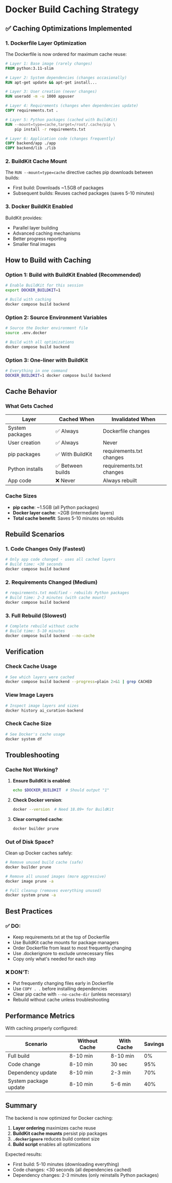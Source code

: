 # Docker Build Caching Strategy

## ✅ Caching Optimizations Implemented

### 1. **Dockerfile Layer Optimization**

The Dockerfile is now ordered for maximum cache reuse:

```dockerfile
# Layer 1: Base image (rarely changes)
FROM python:3.11-slim

# Layer 2: System dependencies (changes occasionally)
RUN apt-get update && apt-get install...

# Layer 3: User creation (never changes)
RUN useradd -m -u 1000 appuser

# Layer 4: Requirements (changes when dependencies update)
COPY requirements.txt .

# Layer 5: Python packages (cached with BuildKit)
RUN --mount=type=cache,target=/root/.cache/pip \
    pip install -r requirements.txt

# Layer 6: Application code (changes frequently)
COPY backend/app ./app
COPY backend/lib ./lib
```

### 2. **BuildKit Cache Mount**

The `RUN --mount=type=cache` directive caches pip downloads between builds:

- First build: Downloads ~1.5GB of packages
- Subsequent builds: Reuses cached packages (saves 5-10 minutes)

### 3. **Docker BuildKit Enabled**

BuildKit provides:

- Parallel layer building
- Advanced caching mechanisms
- Better progress reporting
- Smaller final images

## How to Build with Caching

### Option 1: Build with BuildKit Enabled (Recommended)

```bash
# Enable BuildKit for this session
export DOCKER_BUILDKIT=1

# Build with caching
docker compose build backend
```

### Option 2: Source Environment Variables

```bash
# Source the Docker environment file
source .env.docker

# Build with all optimizations
docker compose build backend
```

### Option 3: One-liner with BuildKit

```bash
# Everything in one command
DOCKER_BUILDKIT=1 docker compose build backend
```

## Cache Behavior

### What Gets Cached

| Layer           | Cached When       | Invalidated When         |
| --------------- | ----------------- | ------------------------ |
| System packages | ✅ Always         | Dockerfile changes       |
| User creation   | ✅ Always         | Never                    |
| pip packages    | ✅ With BuildKit  | requirements.txt changes |
| Python installs | ✅ Between builds | requirements.txt changes |
| App code        | ❌ Never          | Always rebuilt           |

### Cache Sizes

- **pip cache**: ~1.5GB (all Python packages)
- **Docker layer cache**: ~2GB (intermediate layers)
- **Total cache benefit**: Saves 5-10 minutes on rebuilds

## Rebuild Scenarios

### 1. Code Changes Only (Fastest)

```bash
# Only app code changed - uses all cached layers
# Build time: <30 seconds
docker compose build backend
```

### 2. Requirements Changed (Medium)

```bash
# requirements.txt modified - rebuilds Python packages
# Build time: 2-3 minutes (with cache mount)
docker compose build backend
```

### 3. Full Rebuild (Slowest)

```bash
# Complete rebuild without cache
# Build time: 5-10 minutes
docker compose build backend --no-cache
```

## Verification

### Check Cache Usage

```bash
# See which layers were cached
docker compose build backend --progress=plain 2>&1 | grep CACHED
```

### View Image Layers

```bash
# Inspect image layers and sizes
docker history ai_curation-backend
```

### Check Cache Size

```bash
# See Docker's cache usage
docker system df
```

## Troubleshooting

### Cache Not Working?

1. **Ensure BuildKit is enabled**:

   ```bash
   echo $DOCKER_BUILDKIT  # Should output "1"
   ```

2. **Check Docker version**:

   ```bash
   docker --version  # Need 18.09+ for BuildKit
   ```

3. **Clear corrupted cache**:
   ```bash
   docker builder prune
   ```

### Out of Disk Space?

Clean up Docker caches safely:

```bash
# Remove unused build cache (safe)
docker builder prune

# Remove all unused images (more aggressive)
docker image prune -a

# Full cleanup (removes everything unused)
docker system prune -a
```

## Best Practices

### ✅ DO:

- Keep requirements.txt at the top of Dockerfile
- Use BuildKit cache mounts for package managers
- Order Dockerfile from least to most frequently changing
- Use .dockerignore to exclude unnecessary files
- Copy only what's needed for each step

### ❌ DON'T:

- Put frequently changing files early in Dockerfile
- Use `COPY . .` before installing dependencies
- Clear pip cache with `--no-cache-dir` (unless necessary)
- Rebuild without cache unless troubleshooting

## Performance Metrics

With caching properly configured:

| Scenario              | Without Cache | With Cache | Savings |
| --------------------- | ------------- | ---------- | ------- |
| Full build            | 8-10 min      | 8-10 min   | 0%      |
| Code change           | 8-10 min      | 30 sec     | 95%     |
| Dependency update     | 8-10 min      | 2-3 min    | 70%     |
| System package update | 8-10 min      | 5-6 min    | 40%     |

## Summary

The backend is now optimized for Docker caching:

1. **Layer ordering** maximizes cache reuse
2. **BuildKit cache mounts** persist pip packages
3. **`.dockerignore`** reduces build context size
4. **Build script** enables all optimizations

Expected results:

- First build: 5-10 minutes (downloading everything)
- Code changes: <30 seconds (all dependencies cached)
- Dependency changes: 2-3 minutes (only reinstalls Python packages)
